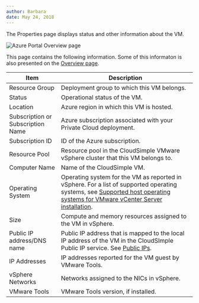 ```yaml
---
author: Barbara
date: May 24, 2018
---
```


The Properties page displays status and other information about the VM.

![Azure Portal Overview page](images/azp-properties.png)
 
 This page contains the following information. Some of this informaton is also presented on the [Overview page](azureoverviewpage.md).

| Item | Description | 
| ------------ | ------------- | 
| Resource Group | Deployment group to which this VM belongs.  | 
| Status | Operational status of the VM.  | 
| Location | Azure region in which this VM is hosted.  | 
| Subscription or<br>Subscription Name | Azure subscription associated with your Private Cloud deployment. | 
| Subscription ID | ID of the Azure subscription.  | 
| Resource Pool | Resource pool in the CloudSimple VMware vSphere cluster that this VM belongs to.  | 
| Computer Name | Name of the CloudSimple VM.  | 
| Operating System | Operating system for the VM as reported in vSphere. For a list of supported operating systems, see [Supported host operating systems for VMware vCenter Server installation](https://kb.vmware.com/s/article/2091273). | 
| Size |  Compute and memory resources assigned to the VM in vSphere.  | 
| Public IP address/DNS name | Public IP address that is mapped to the local IP address of the VM in the CloudSImple Public IP service. See [Public IPs](../csportal/publicips.md).  | 
| IP Addresses | IP addresses reported for the VM guest by VMware Tools.  | 
| vSphere Networks | Networks assigned to the NICs in vSphere. | 
| VMware Tools | VMware Tools version, if installed.  | 
